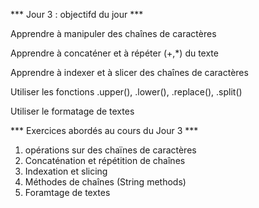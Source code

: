 *** Jour 3 : objectifd du jour ***

Apprendre à manipuler des chaînes de caractères

Apprendre à concaténer et à répéter (+,*) du texte

Apprendre à indexer et à slicer des chaînes de caractères

Utiliser les fonctions .upper(), .lower(), .replace(), .split()

Utiliser le formatage de textes

*** Exercices abordés au cours du Jour 3 ***

1) opérations sur des chaïnes de caractères
2) Concaténation et répétition de chaînes
3) Indexation et slicing
4) Méthodes de chaînes (String methods)
5) Foramtage de textes